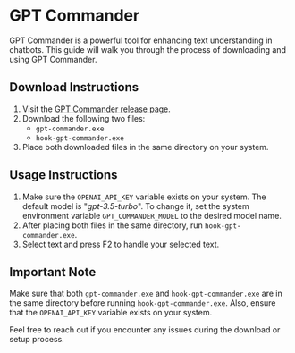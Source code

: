 # GPT Commander

GPT Commander is a powerful tool for enhancing text understanding in chatbots. This guide will walk you through the process of downloading and using GPT Commander.

## Download Instructions

1. Visit the [GPT Commander release page](https://github.com/nullmastermind/gpt-commander/releases).
2. Download the following two files:
   - `gpt-commander.exe`
   - `hook-gpt-commander.exe`
3. Place both downloaded files in the same directory on your system.

## Usage Instructions

1. Make sure the `OPENAI_API_KEY` variable exists on your system. The default model is "_gpt-3.5-turbo_". To change it, set the system environment variable `GPT_COMMANDER_MODEL` to the desired model name.
2. After placing both files in the same directory, run `hook-gpt-commander.exe`.
3. Select text and press F2 to handle your selected text.

## Important Note

Make sure that both `gpt-commander.exe` and `hook-gpt-commander.exe` are in the same directory before running `hook-gpt-commander.exe`. Also, ensure that the `OPENAI_API_KEY` variable exists on your system.

Feel free to reach out if you encounter any issues during the download or setup process.
